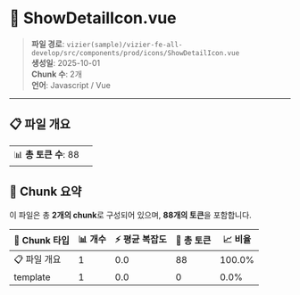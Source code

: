 # 📄 ShowDetailIcon.vue

> **파일 경로**: `vizier(sample)/vizier-fe-all-develop/src/components/prod/icons/ShowDetailIcon.vue`  
> **생성일**: 2025-10-01  
> **Chunk 수**: 2개  
> **언어**: Javascript / Vue
---


## 📋 파일 개요

| | |
|--|--|
| 📊 **총 토큰 수**: 88 |  |






## 🧩 Chunk 요약

이 파일은 총 **2개의 chunk**로 구성되어 있으며, **88개의 토큰**을 포함합니다.

| 🧩 Chunk 타입 | 📊 개수 | ⚡ 평균 복잡도 | 📝 총 토큰 | 📈 비율 |
|---------------|--------|-------------|----------|--------|
| 📋 파일 개요 | 1 | 0.0 | 88 | 100.0% |
| template | 1 | 0.0 | 0 | 0.0% |

